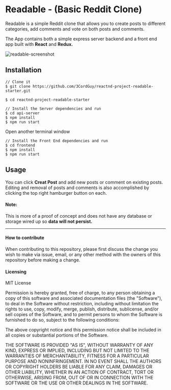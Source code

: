 # Readable - (Basic Reddit Clone)

Readable is a simple Reddit clone that allows you to create posts to different categories, add comments and vote on both posts and comments.

The App contains both a simple express server backend and a front end app built with **React** and **Redux.**

![readable-screenshot](https://user-images.githubusercontent.com/30707961/31749967-b32929ec-b442-11e7-81d2-cac7f71bbb05.png)

## Installation

```
// Clone it
$ git clone https://github.com/3CordGuy/reactnd-project-readable-starter.git

$ cd reactnd-project-readable-starter

// Install the Server dependencies and run
$ cd api-server
$ npm install
$ npm run start
```

Open another terminal window
```
// Install the Front End dependencies and run
$ cd frontend
$ npm install
$ npm run start
```

## Usage

You can click **Creat Post** and add new posts or comment on existing posts. Editing and removal of posts and comments is also accomplished by clicking the top right hamburger button on each.


#### Note:
This is more of a proof of concept and does not have any database or storage wired up so **data will not persist.**
____

#### How to contribute

When contributing to this repository, please first discuss the change you wish to make via issue, email, or any other method with the owners of this repository before making a change.

#### Licensing

MIT License

Permission is hereby granted, free of charge, to any person obtaining a copy of this software and associated documentation files (the "Software"), to deal in the Software without restriction, including without limitation the rights to use, copy, modify, merge, publish, distribute, sublicense, and/or sell copies of the Software, and to permit persons to whom the Software is furnished to do so, subject to the following conditions:

The above copyright notice and this permission notice shall be included in all copies or substantial portions of the Software.

THE SOFTWARE IS PROVIDED "AS IS", WITHOUT WARRANTY OF ANY KIND, EXPRESS OR IMPLIED, INCLUDING BUT NOT LIMITED TO THE WARRANTIES OF MERCHANTABILITY, FITNESS FOR A PARTICULAR PURPOSE AND NONINFRINGEMENT. IN NO EVENT SHALL THE AUTHORS OR COPYRIGHT HOLDERS BE LIABLE FOR ANY CLAIM, DAMAGES OR OTHER LIABILITY, WHETHER IN AN ACTION OF CONTRACT, TORT OR OTHERWISE, ARISING FROM, OUT OF OR IN CONNECTION WITH THE SOFTWARE OR THE USE OR OTHER DEALINGS IN THE SOFTWARE.